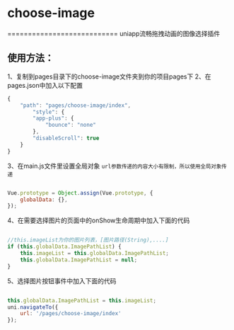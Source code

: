 # choose-image
===========================
uniapp流畅拖拽动画的图像选择插件<br>

使用方法：
---------------------------
1、复制到pages目录下的choose-image文件夹到你的项目pages下
2、在pages.json中加入以下配置
```javascript
{
    "path": "pages/choose-image/index",
        "style": {
        "app-plus": {
            "bounce": "none"
        },
        "disableScroll": true
    }
}
```
3、在main.js文件里设置全局对象
`url参数传递的内容大小有限制，所以使用全局对象传递`
```javascript

Vue.prototype = Object.assign(Vue.prototype, {
    globalData: {},
});

```
4、在需要选择图片的页面中的onShow生命周期中加入下面的代码
```javascript

//this.imageList为你的图片列表，[图片路径(String),....]
if (this.globalData.ImagePathList) {
    this.imageList = this.globalData.ImagePathList;
    this.globalData.ImagePathList = null;
}

```
5、选择图片按钮事件中加入下面的代码
```javascript

this.globalData.ImagePathList = this.imageList;
uni.navigateTo({
    url: '/pages/choose-image/index'
});

```
